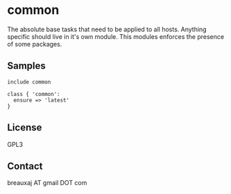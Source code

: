 common
======

The absolute base tasks that need to be applied to all hosts. Anything specific
should live in it's own module. This modules enforces the presence of some
packages.

Samples
-------
```
include common
```
```
class { 'common':
  ensure => 'latest'
}
```

License
-------
GPL3

Contact
-------
breauxaj AT gmail DOT com